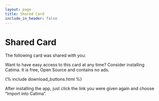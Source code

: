```yaml
---
layout: page
title: Shared Card
include_in_header: false
---
```


# Shared Card

The following card was shared with you:

<div id="sharedCardInfo" class="cardStyle" itemscope itemtype="https://schema.org/ProgramMembership">
    <strong id="sharedCardInfoStore" itemprop="hostingOrganization"></strong>
    <p><canvas id="sharedCardInfoBarcode"></canvas></p>
    <div id="sharedCardInfoCardID" itemprop="membershipNumber"></div>
    <div id="sharedCardInfoBalance"></div>
    <div id="sharedCardInfoExpiry"></div>
    <div id="sharedCardInfoNote"></div>
</div>

Want to have easy access to this card at any time? Consider installing Catima. It is free, Open Source and contains no ads.

<div>
    {% include download_buttons.html %}
</div>

After installing the app, just click the link you were given again and choose “Import into Catima”.

<script src="/assets/bwip-js-min.js"></script>
<script>

function androidToHex (color) {
  var hex = parseInt(color);
  if (color < 0) { hex = 0xFFFFFFFF + hex + 1; }
  return `#${hex.toString(16).slice(2)}`;
}

function hexToRgb(hex) {
  var result = /^#?([a-f\d]{2})([a-f\d]{2})([a-f\d]{2})$/i.exec(hex);
  return `${parseInt(result[1], 16)}, ${parseInt(result[2], 16)}, ${parseInt(result[3], 16)}`;
}

function getTextColor (backgroundColor) {
  var rgb  = backgroundColor
  var r = rgb.split(",")[0];
  var g = rgb.split(",")[1];
  var b = rgb.split(",")[2];
  // get YIQ ratio
  var yiq = ((r * 299) + (g * 587) + (b * 114)) / 1000;
  // return better contrasting color
  return (yiq >= 128) ? "black" : "white";
}

var setField = function(fieldName, value) {
  document.getElementById(`sharedCardInfo${fieldName}`).innerText = value;
}

var setProperty = function(propertyName, value) {
  document.documentElement.style.setProperty(propertyName, value)
}

if (window.location.hash) {
  var parts = decodeURIComponent(window.location.hash.substring(1)).split("&");

  // Defaults
  var data = {
      "store": null,
      "cardid": null,
      "barcodeid": null,
      "barcodetype": null,
      "balancetype": null,
      "expiry": null,
      "headercolor": null
  };

  parts.forEach(function(part) {
      kv = part.split("=", 2);
      key = kv[0];
      value = decodeURIComponent(kv[1].replace(/\+/g, " "));
      data[key] = value;
  });

  innerHTML = [];
  if (data["store"] != null) {
      setField("Store", data["store"]);
  };
  if (data["barcodetype"] != null) {
      catimaToBwipMap = {
          "AZTEC": "azteccode",
          "CODABAR": "rationalizedCodabar",
          "CODE_39": "code39",
          "CODE_93": "code93",
          "CODE_128": "code128",
          "DATA_MATRIX": "datamatrix",
          "EAN_8": "ean8",
          "EAN_13": "ean13",
          "ITF": "interleaved2of5",
          "MAXICODE": "maxicode",
          "PDF_417": "pdf417",
          "QR_CODE": "qrcode",
          "RSS_14": "databarexpanded",
          "RSS_EXPANDED": "databarexpanded",
          "UPC_A": "upca",
          "UPC_E": "upce"
      }

      try {
          bwipjs.toCanvas(document.getElementById("sharedCardInfoBarcode"), {
              bcid: catimaToBwipMap[data["barcodetype"]],
              text: data["barcodeid"] ?? data["cardid"],
              includetext: false,
              backgroundcolor: "ffffff",
              padding: 2
          });
      } catch (e) {
          // `e` may be a string or Error object
      }
  }

  if (data["cardid"] != null) {
      setField("CardID", data["cardid"]);
  };
  if (data["balance"] != null) {
      setField("Balance", `${data["balance"]} ${data["balancetype"] ?? "points"}`);
  };
  if (data["expiry"] != null) {
      setField("Expiry", new Date(parseInt(data["expiry"])).toLocaleDateString())
  };
  if (data["note"] != null) {
      setField("Note", data["note"]);
  }

  // only run color calculations when values are set
  // otherwise use defaults
  if (data["headercolor"] != null) {
    var accentColor = androidToHex(data["headercolor"]);
    var textColor = getTextColor(hexToRgb(accentColor));
  } else {
    var accentColor = "#235";
    var textColor = "#FFF"
  }

  setProperty("--card-accent-color", accentColor)
  setProperty("--card-text-color", textColor)

}

</script>
